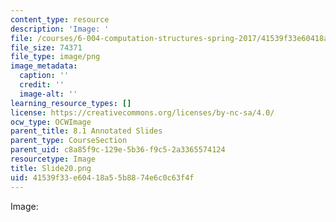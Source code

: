 ```yaml
---
content_type: resource
description: 'Image: '
file: /courses/6-004-computation-structures-spring-2017/41539f33e60418a55b8874e6c0c63f4f_Slide20.png
file_size: 74371
file_type: image/png
image_metadata:
  caption: ''
  credit: ''
  image-alt: ''
learning_resource_types: []
license: https://creativecommons.org/licenses/by-nc-sa/4.0/
ocw_type: OCWImage
parent_title: 8.1 Annotated Slides
parent_type: CourseSection
parent_uid: c8a85f9c-129e-5b36-f9c5-2a3365574124
resourcetype: Image
title: Slide20.png
uid: 41539f33-e604-18a5-5b88-74e6c0c63f4f
---
```

Image: 
